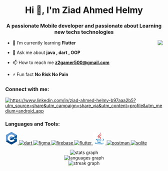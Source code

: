 <h1 align="center">Hi 👋, I'm Ziad Ahmed Helmy</h1>
<h3 align="center">A passionate Mobile developer and passionate about Learning new techs technologies</h3>

<img align="right" height="150" src="https://www.icegif.com/wp-content/uploads/2024/04/berserk-icegif-9.gif"  />

- 🌱 I’m currently learning **Flutter**

- 💬 Ask me about **java , dart , OOP**

- 📫 How to reach me **z2gamer500@gmail.com**

- ⚡ Fun fact **No Risk No Pain**

<h3 align="left">Connect with me:</h3>
<p align="left">
<a href="https://www.linkedin.com/in/ziad-ahmed-helmy-b97aaa2b5?utm_source=share&utm_campaign=share_via&utm_content=profile&utm_medium=android_app" target="blank"><img align="center" src="https://raw.githubusercontent.com/rahuldkjain/github-profile-readme-generator/master/src/images/icons/Social/linked-in-alt.svg" alt="https://www.linkedin.com/in/ziad-ahmed-helmy-b97aaa2b5?utm_source=share&utm_campaign=share_via&utm_content=profile&utm_medium=android_app" height="30" width="40" /></a>
</p>

<h3 align="left">Languages and Tools:</h3>
<p align="left"> <a href="https://www.w3schools.com/cpp/" target="_blank" rel="noreferrer"> <img src="https://raw.githubusercontent.com/devicons/devicon/master/icons/cplusplus/cplusplus-original.svg" alt="cplusplus" width="40" height="40"/> </a> <a href="https://dart.dev" target="_blank" rel="noreferrer"> <img src="https://www.vectorlogo.zone/logos/dartlang/dartlang-icon.svg" alt="dart" width="40" height="40"/> </a> <a href="https://www.figma.com/" target="_blank" rel="noreferrer"> <img src="https://www.vectorlogo.zone/logos/figma/figma-icon.svg" alt="figma" width="40" height="40"/> </a> <a href="https://firebase.google.com/" target="_blank" rel="noreferrer"> <img src="https://www.vectorlogo.zone/logos/firebase/firebase-icon.svg" alt="firebase" width="40" height="40"/> </a> <a href="https://flutter.dev" target="_blank" rel="noreferrer"> <img src="https://www.vectorlogo.zone/logos/flutterio/flutterio-icon.svg" alt="flutter" width="40" height="40"/> </a> <a href="https://www.java.com" target="_blank" rel="noreferrer"> <img src="https://raw.githubusercontent.com/devicons/devicon/master/icons/java/java-original.svg" alt="java" width="40" height="40"/> </a> <a href="https://postman.com" target="_blank" rel="noreferrer"> <img src="https://www.vectorlogo.zone/logos/getpostman/getpostman-icon.svg" alt="postman" width="40" height="40"/> </a> <a href="https://www.sqlite.org/" target="_blank" rel="noreferrer"> <img src="https://www.vectorlogo.zone/logos/sqlite/sqlite-icon.svg" alt="sqlite" width="40" height="40"/> </a> </p>

<div align="center">
  <img src="https://github-readme-stats.vercel.app/api?username=ZiadAhmedH&hide_title=false&hide_rank=false&show_icons=true&include_all_commits=true&count_private=true&disable_animations=false&theme=dark&locale=en&hide_border=false" height="148" alt="stats graph" /> <br>
  <img src="https://github-readme-stats.vercel.app/api/top-langs?username=ZiadAhmedH&locale=en&hide_title=false&layout=compact&card_width=320&langs_count=4&theme=dark&hide_border=true" height="130" alt="languages graph" /> <br>
  <img src="https://streak-stats.demolab.com?user=ZiadAhmedH&locale=en&mode=daily&theme=dark&hide_border=false&border_radius=5" height="150" alt="streak graph"  />
</div>





